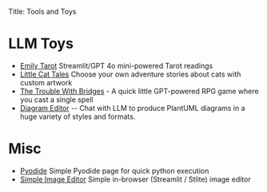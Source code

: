 Title: Tools and Toys

# LLM Toys

* [Emily Tarot](https://emilytarot.com) Streamlit/GPT 4o mini-powered Tarot readings
* [Little Cat Tales](https://littlecattales.com) Choose your own adventure stories about cats with custom artwork
* [The Trouble With Bridges](https://thetroublewithbridges.com) - A quick little GPT-powered RPG game where you cast a
  single spell
* [Diagram Editor](https://diagrams.streamlit.app/) -- Chat with LLM to produce PlantUML diagrams in a huge variety of
  styles and formats.

# Misc

* [Pyodide](/extra/pyodide) Simple Pyodide page for quick python execution
* [Simple Image Editor](/extra/imageEdit) Simple in-browser (Streamlit / Stlite) image editor
